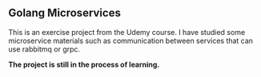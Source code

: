## Golang Microservices

This is an exercise project from the Udemy course. I have studied some microservice materials such as communication between services that can use rabbitmq or grpc. 

**The project is still in the process of learning.**
